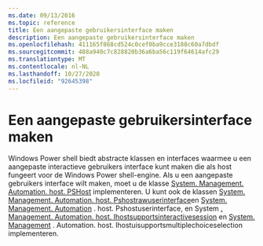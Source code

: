 ```yaml
---
ms.date: 09/13/2016
ms.topic: reference
title: Een aangepaste gebruikersinterface maken
description: Een aangepaste gebruikersinterface maken
ms.openlocfilehash: 411165f868cd524c0cef0ba9cce3188c60a7dbdf
ms.sourcegitcommit: 488a940c7c828820b36a6ba56c119f64614afc29
ms.translationtype: MT
ms.contentlocale: nl-NL
ms.lasthandoff: 10/27/2020
ms.locfileid: "92645398"
---
```

# <a name="creating-a-custom-user-interface"></a>Een aangepaste gebruikersinterface maken

Windows Power shell biedt abstracte klassen en interfaces waarmee u een aangepaste interactieve gebruikers interface kunt maken die als host fungeert voor de Windows Power shell-engine. Als u een aangepaste gebruikers interface wilt maken, moet u de klasse [System. Management. Automation. host. PSHost](/dotnet/api/System.Management.Automation.Host.PSHost) implementeren. U kunt ook de klassen [System. Management. Automation. host. Pshostrawuserinterface](/dotnet/api/System.Management.Automation.Host.PSHostRawUserInterface)en [System. Management. Automation](/dotnet/api/System.Management.Automation.Host.PSHostUserInterface) . host. Pshostuserinterface, en System [. Management. Automation. host. Ihostsupportsinteractivesession](/dotnet/api/System.Management.Automation.Host.IHostSupportsInteractiveSession) en [System. Management](/dotnet/api/System.Management.Automation.Host.IHostUISupportsMultipleChoiceSelection) . Automation. host. Ihostuisupportsmultiplechoiceselection implementeren.
